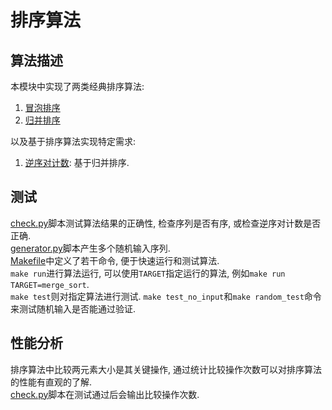 # 排序算法

## 算法描述

本模块中实现了两类经典排序算法:

1. [冒泡排序](./bubble_sort/)
2. [归并排序](./merge_sort/)

以及基于排序算法实现特定需求:

1. [逆序对计数](./counting_inversion/): 基于归并排序.

## 测试

[check.py](./check.py)脚本测试算法结果的正确性, 检查序列是否有序, 或检查逆序对计数是否正确.  
[generator.py](./generator.py)脚本产生多个随机输入序列.  
[Makefile](./Makefile)中定义了若干命令, 便于快速运行和测试算法.  
`make run`进行算法运行, 可以使用`TARGET`指定运行的算法, 例如`make run TARGET=merge_sort`.  
`make test`则对指定算法进行测试.
`make test_no_input`和`make random_test`命令来测试随机输入是否能通过验证.

## 性能分析

排序算法中比较两元素大小是其关键操作, 通过统计比较操作次数可以对排序算法的性能有直观的了解.  
[check.py](./check.py)脚本在测试通过后会输出比较操作次数.
